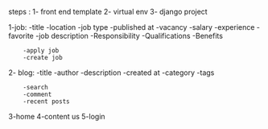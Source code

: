steps :
1- front end template
2- virtual env
3- django project




1-job:
        -title
        -location
        -job type
        -published at
        -vacancy
        -salary
        -experience
        -favorite
        -job description
        -Responsibility
        -Qualifications
        -Benefits


        -apply job
        -create job


2- blog:
        -title
        -author
        -description
        -created at
        -category
        -tags


        -search
        -comment
        -recent posts


3-home
4-content us 
5-login
